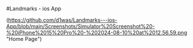 
#Landmarks - ios App

(https://github.com/d1was/Landmarks---ios-App/blob/main/Screenshots/Simulator%20Screenshot%20-%20iPhone%2015%20Pro%20-%202024-08-10%20at%2012.56.59.png "Home Page")
